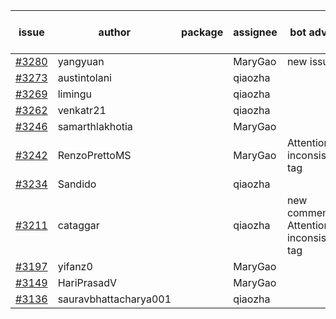 | issue | author | package | assignee | bot advice | created date of issue | target release date | date from target |
| ------ | ------ | ------ | ------ | ------ | ------ | ------ | :-----: |
| [#3280](https://github.com/Azure/sdk-release-request/issues/3280) | yangyuan |  | MaryGao | new issue. | 10-18 | 11-25 |  |
| [#3273](https://github.com/Azure/sdk-release-request/issues/3273) | austintolani |  | qiaozha |  | 10-12 | 10-28 |  |
| [#3269](https://github.com/Azure/sdk-release-request/issues/3269) | limingu |  | qiaozha |  | 10-12 | 10-28 |  |
| [#3262](https://github.com/Azure/sdk-release-request/issues/3262) | venkatr21 |  | qiaozha |  | 10-12 | 10-28 |  |
| [#3246](https://github.com/Azure/sdk-release-request/issues/3246) | samarthlakhotia |  | MaryGao |  | 10-06 | 10-19 |  |
| [#3242](https://github.com/Azure/sdk-release-request/issues/3242) | RenzoPrettoMS |  | MaryGao | Attention to inconsistent tag | 10-05 | 10-10 |  |
| [#3234](https://github.com/Azure/sdk-release-request/issues/3234) | Sandido |  | qiaozha |  | 09-30 | 10-17 |  |
| [#3211](https://github.com/Azure/sdk-release-request/issues/3211) | cataggar |  | qiaozha | new comment. Attention to inconsistent tag | 09-26 | 10-31 |  |
| [#3197](https://github.com/Azure/sdk-release-request/issues/3197) | yifanz0 |  | MaryGao |  | 09-19 | 10-12 |  |
| [#3149](https://github.com/Azure/sdk-release-request/issues/3149) | HariPrasadV |  | MaryGao |  | 09-07 | 10-11 |  |
| [#3136](https://github.com/Azure/sdk-release-request/issues/3136) | sauravbhattacharya001 |  | qiaozha |  | 09-02 | 10-17 |  |
